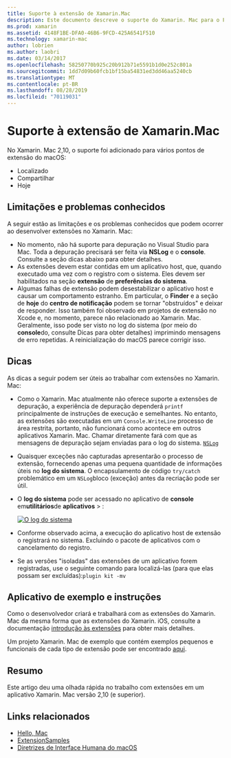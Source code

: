 ```yaml
---
title: Suporte à extensão de Xamarin.Mac
description: Este documento descreve o suporte do Xamarin. Mac para o Finder, o compartilhamento e as extensões atuais. Ele examina as limitações e problemas conhecidos, links para um aplicativo de exemplo e instruções e fornece dicas para trabalhar com extensões.
ms.prod: xamarin
ms.assetid: 4148F1BE-DFA0-46B6-9FCD-425A6541F510
ms.technology: xamarin-mac
author: lobrien
ms.author: laobri
ms.date: 03/14/2017
ms.openlocfilehash: 58250770b925c20b912b71e5591b1d0e252c801a
ms.sourcegitcommit: 1dd7d09b60fcb1bf15ba54831ed3dd46aa5240cb
ms.translationtype: MT
ms.contentlocale: pt-BR
ms.lasthandoff: 08/28/2019
ms.locfileid: "70119031"
---
```

# <a name="xamarinmac-extension-support"></a>Suporte à extensão de Xamarin.Mac

No Xamarin. Mac 2,10, o suporte foi adicionado para vários pontos de extensão do macOS:

- Localizado
- Compartilhar
- Hoje

<a name="Limitations-and-Known-Issues" />

## <a name="limitations-and-known-issues"></a>Limitações e problemas conhecidos

A seguir estão as limitações e os problemas conhecidos que podem ocorrer ao desenvolver extensões no Xamarin. Mac:

- No momento, não há suporte para depuração no Visual Studio para Mac. Toda a depuração precisará ser feita via **NSLog** e o **console**. Consulte a seção dicas abaixo para obter detalhes.
- As extensões devem estar contidas em um aplicativo host, que, quando executado uma vez com o registro com o sistema. Eles devem ser habilitados na seção **extensão** de **preferências do sistema**. 
- Algumas falhas de extensão podem desestabilizar o aplicativo host e causar um comportamento estranho. Em particular, o **Finder** e a seção de **hoje** do **centro de notificação** podem se tornar "obstruídos" e deixar de responder. Isso também foi observado em projetos de extensão no Xcode e, no momento, parece não relacionado ao Xamarin. Mac. Geralmente, isso pode ser visto no log do sistema (por meio do **console**do, consulte Dicas para obter detalhes) imprimindo mensagens de erro repetidas. A reinicialização do macOS parece corrigir isso.

<a name="Tips" />

## <a name="tips"></a>Dicas

As dicas a seguir podem ser úteis ao trabalhar com extensões no Xamarin. Mac:

- Como o Xamarin. Mac atualmente não oferece suporte a extensões de depuração, a experiência de depuração dependerá `printf` principalmente de instruções de execução e semelhantes. No entanto, as extensões são executadas em um `Console.WriteLine` processo de área restrita, portanto, não funcionará como acontece em outros aplicativos Xamarin. Mac. Chamar diretamente fará com que as mensagens de depuração sejam enviadas para o log do sistema. [ `NSLog` ](https://gist.github.com/chamons/e2e409013a449cfbe1f2fbe5547f6554)
- Quaisquer exceções não capturadas apresentarão o processo de extensão, fornecendo apenas uma pequena quantidade de informações úteis no **log do sistema**. O encapsulamento de código `try/catch` problemático em um `NSLog`bloco (exceção) antes da recriação pode ser útil.
- O **log do sistema** pode ser acessado no aplicativo de **console** em**utilitários**de **aplicativos** > :

    [![](extensions-images/extension02.png "O log do sistema")](extensions-images/extension02.png#lightbox)
- Conforme observado acima, a execução do aplicativo host de extensão o registrará no sistema. Excluindo o pacote de aplicativos com o cancelamento do registro. 
- Se as versões "isoladas" das extensões de um aplicativo forem registradas, use o seguinte comando para localizá-las (para que elas possam ser excluídas):`plugin kit -mv`


<a name="Walkthrough-and-Sample-App" />

## <a name="walkthrough-and-sample-app"></a>Aplicativo de exemplo e instruções

Como o desenvolvedor criará e trabalhará com as extensões do Xamarin. Mac da mesma forma que as extensões do Xamarin. iOS, consulte a documentação [introdução às extensões](~/ios/platform/extensions.md) para obter mais detalhes.

Um projeto Xamarin. Mac de exemplo que contém exemplos pequenos e funcionais de cada tipo de extensão pode ser encontrado [aqui](https://docs.microsoft.com/samples/xamarin/mac-samples/extensionsamples).

<a name="Summary" />

## <a name="summary"></a>Resumo

Este artigo deu uma olhada rápida no trabalho com extensões em um aplicativo Xamarin. Mac versão 2,10 (e superior).

## <a name="related-links"></a>Links relacionados

- [Hello, Mac](~/mac/get-started/hello-mac.md)
- [ExtensionSamples](https://docs.microsoft.com/samples/xamarin/mac-samples/extensionsamples)
- [Diretrizes de Interface Humana do macOS](https://developer.apple.com/design/human-interface-guidelines/macos/overview/themes/)
